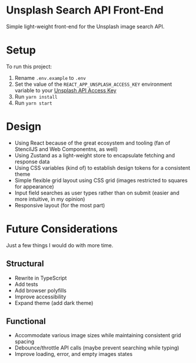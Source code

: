 # Unsplash Search API Front-End

Simple light-weight front-end for the Unsplash image search API.

# Setup

To run this project:

1. Rename `.env.example` to `.env`
2. Set the value of the `REACT_APP_UNSPLASH_ACCESS_KEY` environment variable to your [Unsplash API Access Key](https://unsplash.com/developers)
3. Run `yarn install`
4. Run `yarn start`

# Design

- Using React because of the great ecosystem and tooling (fan of StencilJS and Web Componentns, as well)
- Using Zustand as a light-weight store to encapsulate fetching and response data
- Using CSS variables (kind of) to establish design tokens for a consistent theme
- Simple flexible grid layout using CSS grid (images restricted to squares for appearance)
- Input field searches as user types rather than on submit (easier and more intuitive, in my opinion)
- Responsive layout (for the most part)

# Future Considerations

Just a few things I would do with more time.

## Structural

- Rewrite in TypeScript
- Add tests
- Add browser polyfills
- Improve accessibility
- Expand theme (add dark theme)

## Functional

- Accommodate various image sizes while maintaining consistent grid spacing
- Debounce/throttle API calls (maybe prevent searching while typing)
- Improve loading, error, and empty images states
